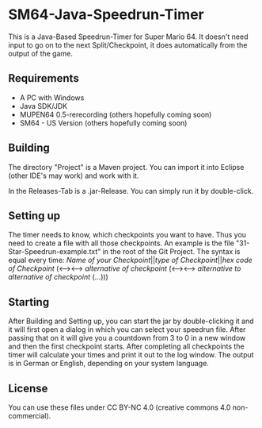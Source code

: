 # SM64-Java-Speedrun-Timer
This is a Java-Based Speedrun-Timer for Super Mario 64. It doesn't need input to go on to the next Split/Checkpoint, it does automatically from the output of the game.

## Requirements
* A PC with Windows
* Java SDK/JDK
* MUPEN64 0.5-rerecording (others hopefully coming soon)
* SM64 - US Version (others hopefully coming soon)

## Building
The directory "Project" is a Maven project. You can import it into Eclipse (other IDE's may work) and work with it.

In the Releases-Tab is a .jar-Release. You can simply run it by double-click.

## Setting up
The timer needs to know, which checkpoints you want to have. Thus you need to create a file with all those checkpoints. An example is the file "31-Star-Speedrun-example.txt" in the root of the Git Project. 
The syntax is equal every time: 
*Name of your Checkpoint*||*type of Checkpoint*||*hex code of Checkpoint* (<--><--> *alternative of checkpoint* (<--><--> *alternative to alternative of checkpoint* (...)))

## Starting
After Building and Setting up, you can start the jar by double-clicking it and it will first open a dialog in which you can select your speedrun file. After passing that on it will give you a countdown from 3 to 0 in a new window and then the first checkpoint starts. After completing all checkpoints the timer will calculate your times and print it out to the log window. The output is in German or English, depending on your system language.

## License
You can use these files under CC BY-NC 4.0 (creative commons 4.0 non-commercial).
